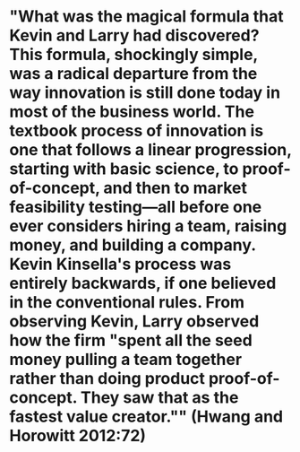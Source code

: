 # "What was the magical formula that Kevin and Larry had discovered? This formula, shockingly simple, was a radical departure from the way innovation is still done today in most of the business world. The textbook process of innovation is one that follows a linear progression, starting with basic science, to proof-of-concept, and then to market feasibility testing―all before one ever considers hiring a team, raising money, and building a company. Kevin Kinsella's process was entirely backwards, if one believed in the conventional rules. From observing Kevin, Larry observed how the firm "spent all the seed money pulling a team together rather than doing product proof-of-concept. They saw that as the fastest value creator."" (Hwang and Horowitt 2012:72)